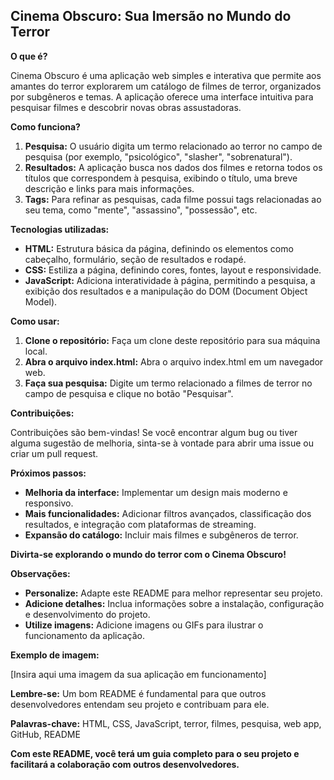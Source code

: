 ## **Cinema Obscuro: Sua Imersão no Mundo do Terror**

**O que é?**

Cinema Obscuro é uma aplicação web simples e interativa que permite aos amantes do terror explorarem um catálogo de filmes de terror, organizados por subgêneros e temas. A aplicação oferece uma interface intuitiva para pesquisar filmes e descobrir novas obras assustadoras.

**Como funciona?**

1. **Pesquisa:** O usuário digita um termo relacionado ao terror no campo de pesquisa (por exemplo, "psicológico", "slasher", "sobrenatural").
2. **Resultados:** A aplicação busca nos dados dos filmes e retorna todos os títulos que correspondem à pesquisa, exibindo o título, uma breve descrição e links para mais informações.
3. **Tags:** Para refinar as pesquisas, cada filme possui tags relacionadas ao seu tema, como "mente", "assassino", "possessão", etc.

**Tecnologias utilizadas:**

* **HTML:** Estrutura básica da página, definindo os elementos como cabeçalho, formulário, seção de resultados e rodapé.
* **CSS:** Estiliza a página, definindo cores, fontes, layout e responsividade.
* **JavaScript:** Adiciona interatividade à página, permitindo a pesquisa, a exibição dos resultados e a manipulação do DOM (Document Object Model).

**Como usar:**

1. **Clone o repositório:** Faça um clone deste repositório para sua máquina local.
2. **Abra o arquivo index.html:** Abra o arquivo index.html em um navegador web.
3. **Faça sua pesquisa:** Digite um termo relacionado a filmes de terror no campo de pesquisa e clique no botão "Pesquisar".

**Contribuições:**

Contribuições são bem-vindas! Se você encontrar algum bug ou tiver alguma sugestão de melhoria, sinta-se à vontade para abrir uma issue ou criar um pull request.

**Próximos passos:**

* **Melhoria da interface:** Implementar um design mais moderno e responsivo.
* **Mais funcionalidades:** Adicionar filtros avançados, classificação dos resultados, e integração com plataformas de streaming.
* **Expansão do catálogo:** Incluir mais filmes e subgêneros de terror.

**Divirta-se explorando o mundo do terror com o Cinema Obscuro!**

**Observações:**

* **Personalize:** Adapte este README para melhor representar seu projeto.
* **Adicione detalhes:** Inclua informações sobre a instalação, configuração e desenvolvimento do projeto.
* **Utilize imagens:** Adicione imagens ou GIFs para ilustrar o funcionamento da aplicação.

**Exemplo de imagem:**

[Insira aqui uma imagem da sua aplicação em funcionamento]

**Lembre-se:** Um bom README é fundamental para que outros desenvolvedores entendam seu projeto e contribuam para ele. 

**Palavras-chave:** HTML, CSS, JavaScript, terror, filmes, pesquisa, web app, GitHub, README

**Com este README, você terá um guia completo para o seu projeto e facilitará a colaboração com outros desenvolvedores.**
